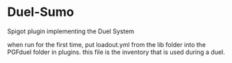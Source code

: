 # Duel-Sumo
Spigot plugin implementing the Duel System

when run for the first time, put loadout.yml from the lib folder into the PGFduel folder in plugins.
this file is the inventory that is used during a duel.